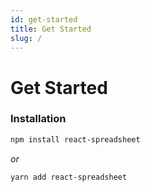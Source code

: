 ```yaml
---
id: get-started
title: Get Started
slug: /
---
```


# Get Started

### Installation

```bash
npm install react-spreadsheet
```

_or_

```bash
yarn add react-spreadsheet
```
